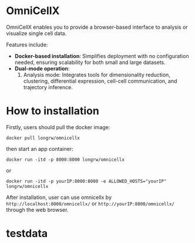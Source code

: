 # OmniCellX
OmniCellX enables you to provide a browser-based interface to analysis or visualize single cell data.

Features include:
<ul>
  <li><b>Docker-based installation</b>: Simplifies deployment with no configuration needed, ensuring scalability for both small and large datasets.</li>
  <li><b>Dual-mode operation</b>:<ol><li>Analysis mode: Integrates tools for dimensionality reduction, clustering, differential expression, cell-cell communication, and trajectory inference.</li></ol></li>
</ul>

# How to installation
Firstly, users should pull the docker image:
```
docker pull longrw/omnicellx
```
then start an app container:
```
docker run -itd -p 8000:8000 longrw/omnicellx
```
or
```
docker run -itd -p yourIP:8000:8000 -e ALLOWED_HOSTS="yourIP" longrw/omnicellx
```
After installation, user can use omnicellx by `http://localhost:8000/omnicellx/` or `http://yourIP:8000/omnicellx/` through the web browser.

# testdata
